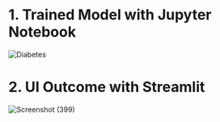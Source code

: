 # 1. Trained Model with Jupyter Notebook

  ![Diabetes](https://github.com/NithinU2802/Diabetes_parkinson-Disease-Prediction/assets/106614289/baf657a6-c7fc-4b26-aaa3-cb6d4afc0f14)

# 2. UI Outcome with Streamlit

  ![Screenshot (399)](https://github.com/NithinU2802/Diabetes_parkinson-Disease-Prediction/assets/106614289/d11acf45-7ec0-40ea-95ba-9f40a8dc6ae9)
